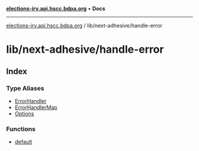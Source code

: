 [**elections-irv.api.hscc.bdpa.org**](../../../README.md) • **Docs**

***

[elections-irv.api.hscc.bdpa.org](../../../README.md) / lib/next-adhesive/handle-error

# lib/next-adhesive/handle-error

## Index

### Type Aliases

- [ErrorHandler](type-aliases/ErrorHandler.md)
- [ErrorHandlerMap](type-aliases/ErrorHandlerMap.md)
- [Options](type-aliases/Options.md)

### Functions

- [default](functions/default.md)
